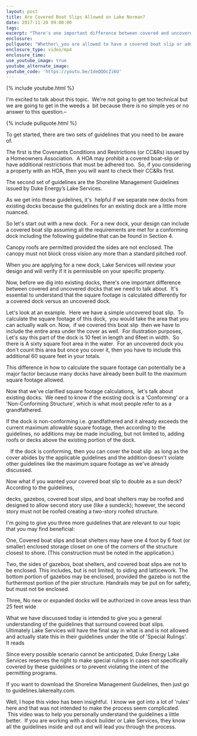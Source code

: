```yaml
---
layout: post
title: Are Covered Boat Slips Allowed on Lake Norman?
date: 2017-11-20 09:00:00
tags:
excerpt: "There's one important difference between covered and uncovered docks that we need to talk about.\_ It's essential to understand that the square footage is calculated differently for a covered dock versus an uncovered dock."
enclosure:
pullquote: "Whether\_you are allowed to have a covered boat slip or add on a covered boat slip will depend on your specific property and dock design."
enclosure_type: video/mp4
enclosure_time:
use_youtube_image: true
youtube_alternate_image:
youtube_code: 'https://youtu.be/IdeQQOcZi6U'
---
```



{% include youtube.html %}

I'm excited to talk about this topic.  We're not going to get too technical but we are going to get in the weeds a  bit because there is no simple yes or no answer to this question.–

{% include pullquote.html %}

To get started, there are two sets of guidelines that you need to be aware of.

The first is the Covenants Conditions and Restrictions (or CC&Rs) issued by a Homeowners Association.  A HOA may prohibit a covered boat-slip or have additional restrictions that must be adhered too.  So, if you considering a property with an HOA, then you will want to check their CC&Rs first.

The second set of guidelines are the Shoreline Management Guidelines issued by Duke Energy’s Lake Services.

As we get into these guidelines, it's  helpful if we separate new docks from existing docks because the guidelines for an existing dock are a little more nuanced.

So let's start out with a new dock.  For a new dock, your design can include a covered boat slip assuming all the requirements are met for a conforming dock including the following guideline that can be found in Section 4.

Canopy roofs are permitted provided the sides are not enclosed. The canopy must not block cross vision any more than a standard pitched roof.

When you are applying for a new dock, Lake Services will review your design and will verify if it is permissible on your specific property.

Now, before we dig into existing docks, there's one important difference between covered and uncovered docks that we need to talk about.  It's essential to understand that the square footage is calculated differently for a covered dock versus an uncovered dock.

Let's look at an example.  Here we have a simple uncovered boat slip.  To calculate the square footage of this dock,  you would take the area that you can actually walk on. Now,  if we covered this boat slip  then we have to include the entire area under the cover as well.  For illustration purposes, Let's say this part of the dock is 10 feet in length and 6feet in width.  So there is A sixty square foot area in the water.  For an uncovered dock you don't count this area but once you cover it, then you have to include this additional 60 square feet in your totals.

This difference in how to calculate the square footage can potentially be a major factor because many docks have already been built to the maximum square footage allowed.

Now that we've clarified square footage calculations,  let's talk about existing docks.  We need to know if the existing dock is a 'Conforming' or a 'Non-Conforming Structure', which is what most people refer to as a grandfathered.

If the dock is non-conforming i.e. grandfathered and it already exceeds the current maximum allowable square footage, then according to the guidelines, no additions may be made including, but not limited to, adding roofs or decks above the existing portion of the dock.

   If the dock is conforming, then you can cover the boat slip  as long as the cover abides by the applicable guidelines and the addition doesn't violate other guidelines like the maximum square footage as we've already discussed.

Now what if you wanted your covered boat slip to double as a sun deck?   According to the guidelines,

decks, gazebos, covered boat slips, and boat shelters may be roofed and designed to allow second story use (like a sundeck); however, the second story must not be roofed creating a two-story roofed structure.

I'm going to give you three more guidelines that are relevant to our topic that you may find beneficial:

One, Covered boat slips and boat shelters may have one 4 foot by 6 foot (or smaller) enclosed storage closet on one of the corners of the structure closest to shore. (This construction must be noted in the application.)

Two, the sides of gazebos, boat shelters, and covered boat slips are not to be enclosed. This includes, but is not limited, to siding and latticework. The bottom portion of gazebos may be enclosed, provided the gazebo is not the furthermost portion of the pier structure. Handrails may be put on for safety, but must not be enclosed.

Three, No new or expanded docks will be authorized in cove areas less than 25 feet wide

What we have discussed today is intended to give you a general understanding of the guidelines that surround covered boat slips.  Ultimately Lake Services will have the final say in what is and is not allowed and actually state this in their guidelines under the title of 'Special Rulings'. It reads

Since every possible scenario cannot be anticipated, Duke Energy Lake Services reserves the right to make special rulings in cases not specifically covered by these guidelines or to prevent violating the intent of the permitting programs.

If you want to download the Shoreline Management Guidelines, then just go to guidelines.lakerealty.com.

Well, I hope this video has been insightful.  I know we got into a lot of 'rules' here and that was not intended to make the process seem complicated.  This video was to help you personally understand the guidelines a little better.  If you are working with a dock builder or Lake Services, they know all the guidelines inside and out and will lead you through the process.